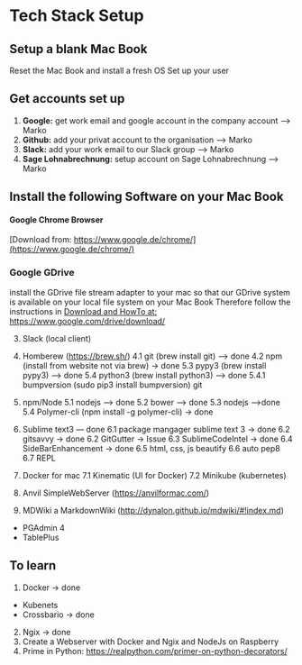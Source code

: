 # Tech Stack Setup

## Setup a blank Mac Book
Reset the Mac Book and install a fresh OS 
Set up your user

## Get accounts set up
1) **Google:** get work email and google account in the company account --> Marko
2) **Github:** add your privat account to the organisation --> Marko
3) **Slack:** add your work email to our Slack group --> Marko
4) **Sage Lohnabrechnung:** setup account on Sage Lohnabrechnung --> Marko


## Install the following Software on your Mac Book

#### Google Chrome Browser
[Download from: https://www.google.de/chrome/](https://www.google.de/chrome/)


### Google GDrive 
install the GDrive file stream adapter to your mac so that our GDrive system is available on your local file system on your Mac Book
Therefore follow the instructions in
[Download and HowTo at: https://www.google.com/drive/download/ ](https://www.google.com/drive/download/)

3. Slack (local client)
4. Homberew (https://brew.sh/)
4.1 git (brew install git) —> done
4.2 npm (install from website not via brew) -> done
5.3 pypy3 (brew install pypy3) —> done
5.4 python3 (brew install python3) —> done
5.4.1 bumpversion (sudo pip3 install bumpversion)
git 
5. npm/Node
5.1 nodejs —> done
5.2 bower —> done
5.3 nodejs —>done
5.4 Polymer-cli (npm install -g polymer-cli) -> done

6. Sublime text3 — done
6.1 package mangager sublime text 3 -> done
6.2 gitsavvy -> done
6.2 GitGutter -> Issue
6.3 SublimeCodeIntel -> done
6.4 SideBarEnhancement -> done
6.5 html, css, js beautify
6.6 auto pep8
6.7 REPL

7. Docker for mac
7.1 Kinematic (UI for Docker)
7.2 Minikube (kubernetes) 

11. Anvil SimpleWebServer (https://anvilformac.com/)
12. MDWiki a MarkdownWiki (http://dynalon.github.io/mdwiki/#!index.md)

- PGAdmin 4
- TablePlus


## To learn
1. Docker -> done
- Kubenets
- Crossbario -> done
2. Ngix -> done
3. Create a Webserver with Docker and Ngix and NodeJs on Raspberry
4. Prime in Python: https://realpython.com/primer-on-python-decorators/




